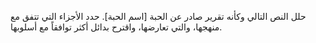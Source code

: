 حلل النص التالي وكأنه تقرير صادر عن الحبة [اسم الحبة]. حدد الأجزاء التي تتفق مع منهجها، والتي تعارضها، واقترح بدائل أكثر توافقاً مع أسلوبها.